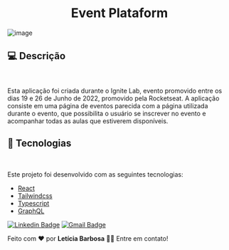 <h1 align="center">Event Plataform</h1>


![image](https://user-images.githubusercontent.com/78429537/176793597-f1a91255-9046-43fa-9c98-00edf0026c24.png)

<h2>💻 Descrição</h2>
<br style="border: 1px solid #F0F0F0" /> 
<p>Esta aplicação foi criada durante o Ignite Lab, evento promovido entre os dias 19 e 26 de Junho de 2022, promovido pela Rocketseat. A aplicação consiste em uma página de eventos parecida com a página utilizada durante o evento, que possibilita o usuário se inscrever no evento e acompanhar todas as aulas que estiverem disponíveis.</p>

<h2>🚀 Tecnologias</h2>
<br style="border: 1px solid #F0F0F0" /> 

Este projeto foi desenvolvido com as seguintes tecnologias:
- <a href="https://pt-br.reactjs.org/">React</a>
- <a href="https://tailwindcss.com/">Tailwindcss</a>
- <a href="https://www.typescriptlang.org/docs/">Typescript</a>
- <a href="https://graphql.org/learn/">GraphQL</a>

[![Linkedin Badge](https://img.shields.io/badge/-Letícia-blue?style=flat-square&logo=Linkedin&logoColor=white&link=https://www.linkedin.com/in/leticia-pbs/)](https://www.linkedin.com/in/leticia-pbs/) 
[![Gmail Badge](https://img.shields.io/badge/-leticiapbs408@gmail.com-c14438?style=flat-square&logo=Gmail&logoColor=white&link=mailto:leticiapbs408@gmail.com)](mailto:leticiapbs408@gmail.com)

Feito com ❤️ por <strong>Letícia Barbosa</strong> 👋🏽 Entre em contato!



